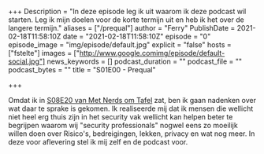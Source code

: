 +++
Description = "In deze episode leg ik uit waarom ik deze podcast wil starten. Leg ik mijn doelen voor de korte termijn uit en heb ik het over de langere termijn."
aliases = ["/prequal"]
author = "Ferry"
PublishDate = 2021-02-18T11:58:10Z
date = "2021-02-18T11:58:10Z"
episode = "0"
episode_image = "img/episode/default.jpg"
explicit = "false"
hosts = ["fstelte"]
images = ["http://www.google.comimg/episode/default-social.jpg"]
news_keywords = []
podcast_duration = ""
podcast_file = ""
podcast_bytes = ""
title = "S01E00 - Prequal"

+++

Omdat ik in [S08E20 van Met Nerds om Tafel]("https://www.metnerdsomtafel.nl/podcast/s08e20-cybersecurity-consultancy-met-ferry-stelte-epiphany.html") zat, ben ik gaan nadenken over wat daar te sprake is gekomen. Ik realiseerde mij dat ik mensen die wellicht niet heel erg thuis zijn in het security vak wellicht kan helpen beter te begrijpen waarom wij "security professionals" nogwel eens zo moeilijk willen doen over Risico's, bedreigingen, lekken, privacy en wat nog meer. In deze voor aflevering stel ik mij zelf en de podcast voor.
